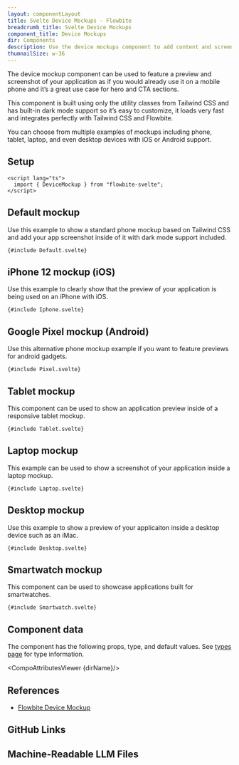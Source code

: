 ```yaml
---
layout: componentLayout
title: Svelte Device Mockups - Flowbite
breadcrumb_title: Svelte Device Mockups
component_title: Device Mockups
dir: Components
description: Use the device mockups component to add content and screenshot previews of your application inside phone and tablet frames coded with Tailwind CSS and Flowbite
thumnailSize: w-36
---
```


<script lang="ts">
  import { CompoAttributesViewer, GitHubCompoLinks, toKebabCase, LlmLink } from '../../utils'
  import { P, A } from '$lib'
  const dirName = toKebabCase(component_title)
</script>

The device mockup component can be used to feature a preview and screenshot of your application as if you would already use it on a mobile phone and it’s a great use case for hero and CTA sections.

This component is built using only the utility classes from Tailwind CSS and has built-in dark mode support so it’s easy to customize, it loads very fast and integrates perfectly with Tailwind CSS and Flowbite.

You can choose from multiple examples of mockups including phone, tablet, laptop, and even desktop devices with iOS or Android support.

## Setup

```svelte example hideOutput
<script lang="ts">
  import { DeviceMockup } from "flowbite-svelte";
</script>
```

## Default mockup

Use this example to show a standard phone mockup based on Tailwind CSS and add your app screenshot inside of it with dark mode support included.

```svelte example
{#include Default.svelte}
```

## iPhone 12 mockup (iOS)

Use this example to clearly show that the preview of your application is being used on an iPhone with iOS.

```svelte example
{#include Iphone.svelte}
```

## Google Pixel mockup (Android)

Use this alternative phone mockup example if you want to feature previews for android gadgets.

```svelte example
{#include Pixel.svelte}
```

## Tablet mockup

This component can be used to show an application preview inside of a responsive tablet mockup.

```svelte example
{#include Tablet.svelte}
```

## Laptop mockup

This example can be used to show a screenshot of your application inside a laptop mockup.

```svelte example
{#include Laptop.svelte}
```

## Desktop mockup

Use this example to show a preview of your applicaiton inside a desktop device such as an iMac.

```svelte example
{#include Desktop.svelte}
```

## Smartwatch mockup

This component can be used to showcase applications built for smartwatches.

```svelte example
{#include Smartwatch.svelte}
```

## Component data

The component has the following props, type, and default values. See [types page](/docs/pages/typescript) for type information.

<CompoAttributesViewer {dirName}/>

## References

- [Flowbite Device Mockup](https://flowbite.com/docs/components/device-mockups/)

## GitHub Links

<GitHubCompoLinks />

## Machine-Readable LLM Files

<LlmLink />
